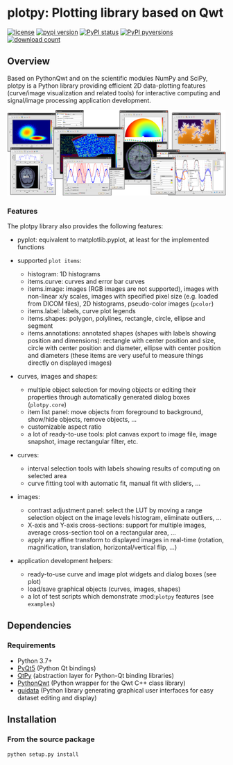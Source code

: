 # plotpy: Plotting library based on Qwt

[![license](https://img.shields.io/pypi/l/plotpy.svg)](./LICENSE)
[![pypi version](https://img.shields.io/pypi/v/plotpy.svg)](https://pypi.org/project/plotpy/)
[![PyPI status](https://img.shields.io/pypi/status/plotpy.svg)](https://github.com/CODRA-Ingenierie-Informatique/plotpy/)
[![PyPI pyversions](https://img.shields.io/pypi/pyversions/plotpy.svg)](https://pypi.python.org/pypi/plotpy/)
[![download count](https://img.shields.io/conda/dn/conda-forge/plotpy.svg)](https://www.anaconda.com/download/)

## Overview

Based on PythonQwt and on the scientific modules NumPy and SciPy, plotpy is a
Python library providing efficient 2D data-plotting features (curve/image
visualization and related tools) for interactive computing and signal/image
processing application development.

<img src="https://raw.githubusercontent.com/CODRA-Ingenierie-Informatique/plotpy/master/doc/images/panorama.png">

### Features

The plotpy library also provides the following features:

* pyplot: equivalent to matplotlib.pyplot, at
  least for the implemented functions

* supported `plot items`:

  * histogram: 1D histograms
  * items.curve: curves and error bar curves
  * items.image: images (RGB images are not supported),
      images with non-linear x/y scales, images with specified pixel size
      (e.g. loaded from DICOM files), 2D histograms, pseudo-color images
      (`pcolor`)
  * items.label: labels, curve plot legends
  * items.shapes: polygon, polylines, rectangle, circle,
      ellipse and segment
  * items.annotations: annotated shapes (shapes with labels
      showing position and dimensions): rectangle with center position and
      size, circle with center position and diameter, ellipse with center
      position and diameters (these items are very useful to measure things
      directly on displayed images)

* curves, images and shapes:

  * multiple object selection for moving objects or editing their
      properties through automatically generated dialog boxes (``plotpy.core``)
  * item list panel: move objects from foreground to background,
      show/hide objects, remove objects, ...
  * customizable aspect ratio
  * a lot of ready-to-use tools: plot canvas export to image file, image
      snapshot, image rectangular filter, etc.

* curves:

  * interval selection tools with labels showing results of computing on
      selected area
  * curve fitting tool with automatic fit, manual fit with sliders, ...

* images:

  * contrast adjustment panel: select the LUT by moving a range selection
      object on the image levels histogram, eliminate outliers, ...
  * X-axis and Y-axis cross-sections: support for multiple images,
      average cross-section tool on a rectangular area, ...
  * apply any affine transform to displayed images in real-time (rotation,
      magnification, translation, horizontal/vertical flip, ...)

* application development helpers:

  * ready-to-use curve and image plot widgets and dialog boxes
      (see plot)
  * load/save graphical objects (curves, images, shapes)
  * a lot of test scripts which demonstrate :mod:`plotpy` features
      (see `examples`)

## Dependencies

### Requirements

* Python 3.7+
* [PyQt5](https://pypi.python.org/pypi/PyQt5) (Python Qt bindings)
* [QtPy](https://pypi.org/project/QtPy/) (abstraction layer for Python-Qt binding libraries)
* [PythonQwt](https://pypi.org/project/PythonQwt/) (Python wrapper for the Qwt C++ class library)
* [guidata](https://pypi.org/project/guidata/) (Python library generating graphical user interfaces for easy dataset editing and display)

## Installation

### From the source package

```bash
python setup.py install
```
